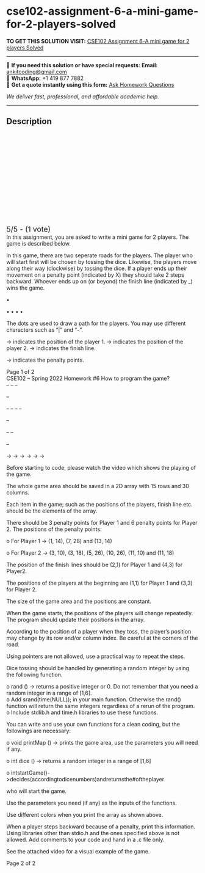 # cse102-assignment-6-a-mini-game-for-2-players-solved
**TO GET THIS SOLUTION VISIT:** [CSE102 Assignment 6-A mini game for 2 players Solved](https://www.ankitcodinghub.com/product/cse102-assignment-6-solved/)


---

📩 **If you need this solution or have special requests:** **Email:** ankitcoding@gmail.com  
📱 **WhatsApp:** +1 419 877 7882  
📄 **Get a quote instantly using this form:** [Ask Homework Questions](https://www.ankitcodinghub.com/services/ask-homework-questions/)

*We deliver fast, professional, and affordable academic help.*

---

<h2>Description</h2>



<div class="kk-star-ratings kksr-auto kksr-align-center kksr-valign-top" data-payload="{&quot;align&quot;:&quot;center&quot;,&quot;id&quot;:&quot;101988&quot;,&quot;slug&quot;:&quot;default&quot;,&quot;valign&quot;:&quot;top&quot;,&quot;ignore&quot;:&quot;&quot;,&quot;reference&quot;:&quot;auto&quot;,&quot;class&quot;:&quot;&quot;,&quot;count&quot;:&quot;1&quot;,&quot;legendonly&quot;:&quot;&quot;,&quot;readonly&quot;:&quot;&quot;,&quot;score&quot;:&quot;5&quot;,&quot;starsonly&quot;:&quot;&quot;,&quot;best&quot;:&quot;5&quot;,&quot;gap&quot;:&quot;4&quot;,&quot;greet&quot;:&quot;Rate this product&quot;,&quot;legend&quot;:&quot;5\/5 - (1 vote)&quot;,&quot;size&quot;:&quot;24&quot;,&quot;title&quot;:&quot;CSE102 Assignment 6-A mini game for 2 players Solved&quot;,&quot;width&quot;:&quot;138&quot;,&quot;_legend&quot;:&quot;{score}\/{best} - ({count} {votes})&quot;,&quot;font_factor&quot;:&quot;1.25&quot;}">

<div class="kksr-stars">

<div class="kksr-stars-inactive">
            <div class="kksr-star" data-star="1" style="padding-right: 4px">


<div class="kksr-icon" style="width: 24px; height: 24px;"></div>
        </div>
            <div class="kksr-star" data-star="2" style="padding-right: 4px">


<div class="kksr-icon" style="width: 24px; height: 24px;"></div>
        </div>
            <div class="kksr-star" data-star="3" style="padding-right: 4px">


<div class="kksr-icon" style="width: 24px; height: 24px;"></div>
        </div>
            <div class="kksr-star" data-star="4" style="padding-right: 4px">


<div class="kksr-icon" style="width: 24px; height: 24px;"></div>
        </div>
            <div class="kksr-star" data-star="5" style="padding-right: 4px">


<div class="kksr-icon" style="width: 24px; height: 24px;"></div>
        </div>
    </div>

<div class="kksr-stars-active" style="width: 138px;">
            <div class="kksr-star" style="padding-right: 4px">


<div class="kksr-icon" style="width: 24px; height: 24px;"></div>
        </div>
            <div class="kksr-star" style="padding-right: 4px">


<div class="kksr-icon" style="width: 24px; height: 24px;"></div>
        </div>
            <div class="kksr-star" style="padding-right: 4px">


<div class="kksr-icon" style="width: 24px; height: 24px;"></div>
        </div>
            <div class="kksr-star" style="padding-right: 4px">


<div class="kksr-icon" style="width: 24px; height: 24px;"></div>
        </div>
            <div class="kksr-star" style="padding-right: 4px">


<div class="kksr-icon" style="width: 24px; height: 24px;"></div>
        </div>
    </div>
</div>


<div class="kksr-legend" style="font-size: 19.2px;">
            5/5 - (1 vote)    </div>
    </div>
<div class="page" title="Page 1">
<div class="layoutArea">
<div class="column">
In this assignment, you are asked to write a mini game for 2 players. The game is described below.

In this game, there are two seperate roads for the players. The player who will start first will be chosen by tossing the dice. Likewise, the players move along their way (clockwise) by tossing the dice. If a player ends up their movement on a penalty point (indicated by X) they should take 2 steps backward. Whoever ends up on (or beyond) the finish line (indicated by _) wins the game.

</div>
</div>
<div class="layoutArea">
<div class="column">
•

• • • •

</div>
<div class="column">
The dots are used to draw a path for the players. You may use different characters such as “|” and “-”.

-&gt; indicates the position of the player 1. -&gt; indicates the position of the player 2. -&gt; indicates the finish line.

-&gt; indicates the penalty points.

</div>
</div>
<div class="layoutArea">
<div class="column">
Page 1 of 2

</div>
</div>
</div>
<div class="page" title="Page 2">
<div class="layoutArea">
<div class="column">
CSE102 – Spring 2022 Homework #6 How to program the game?

</div>
</div>
<div class="layoutArea">
<div class="column">
– – –

–

– – – –

–

– –

–

→ → → → → →

</div>
<div class="column">
Before starting to code, please watch the video which shows the playing of the game.

The whole game area should be saved in a 2D array with 15 rows and 30 columns.

Each item in the game; such as the positions of the players, finish line etc. should be the elements of the array.

There should be 3 penalty points for Player 1 and 6 penalty points for Player 2. The positions of the penalty points:

o For Player 1 -&gt; (1, 14), (7, 28) and (13, 14)

</div>
</div>
<div class="layoutArea">
<div class="column">
o For Player 2 -&gt; (3, 10), (3, 18), (5, 26), (10, 26), (11, 10) and (11, 18)

The position of the finish lines should be (2,1) for Player 1 and (4,3) for Player2.

The positions of the players at the beginning are (1,1) for Player 1 and (3,3) for Player 2.

The size of the game area and the positions are constant.

When the game starts, the positions of the players will change repeatedly. The program should update their positions in the array.

According to the position of a player when they toss, the player’s position may change by its row and/or column index. Be careful at the corners of the road.

Using pointers are not allowed, use a practical way to repeat the steps.

Dice tossing should be handled by generating a random integer by using the following function.

</div>
</div>
<div class="layoutArea">
<div class="column">
o rand () -&gt; returns a positive integer or 0. Do not remember that you need a random integer in a range of [1,6].

</div>
</div>
<div class="layoutArea">
<div class="column">
o Add srand(time(NULL)); in your main function. Otherwise the rand() function will return the same integers regardless of a rerun of the program.

</div>
</div>
<div class="layoutArea">
<div class="column">
o Include stdlib.h and time.h libraries to use these functions.

You can write and use your own functions for a clean coding, but the followings are necessary:

</div>
</div>
<div class="layoutArea">
<div class="column">
o void printMap () -&gt; prints the game area, use the parameters you will need if any.

o int dice () -&gt; returns a random integer in a range of [1,6]

o intstartGame()-&gt;decides(accordingtodicenumbers)andreturnsthe#oftheplayer

</div>
</div>
<div class="layoutArea">
<div class="column">
who will start the game.

Use the parameters you need (if any) as the inputs of the functions.

Use different colors when you print the array as shown above.

When a player steps backward because of a penalty, print this information. Using libraries other than stdio.h and the ones specified above is not allowed. Add comments to your code and hand in a .c file only.

See the attached video for a visual example of the game.

</div>
</div>
<div class="layoutArea">
<div class="column">
Page 2 of 2

</div>
</div>
</div>
